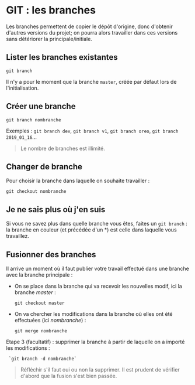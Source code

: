 <!-- HB, 23/10/2019 -->

# GIT : les branches 

Les branches permettent de copier le dépôt d'origine, donc d'obtenir d'autres versions du projet; on pourra alors travailler dans ces versions sans détériorer la principale/initiale.

## Lister les branches existantes

	git branch

Il n'y a pour le moment que la branche `master`, créée par défaut  lors de l'initialisation.

## Créer une branche 

	git branch nombranche

Exemples : `git branch dev`, `git branch v1`, `git branch oreo`, `git branch 2019_01_16`...

> Le nombre de branches est illimité.

## Changer de branche

Pour choisir la branche dans laquelle on souhaite travailler : 

	git checkout nombranche

## Je ne sais plus où j'en suis

Si vous ne savez plus dans quelle branche vous êtes, faites un `git branch` : la branche en couleur (et précédée d'un *) est celle dans laquelle vous travaillez.
 
## Fusionner des branches

Il arrive un moment où il faut publier votre travail effectué dans une branche avec la branche principale :

* On se place dans la branche qui va recevoir les nouvelles modif, ici la branche _master_ : 

	 `git checkout master`  

* On va chercher les modifications dans la branche où elles ont été effectuées (ici _nombranche_) :

	 `git merge nombranche`

Etape 3 (facultatif) : supprimer la branche à partir de laquelle on a importé les modifications : 

	 `git branch -d nombranche`

> Réfléchir s'il faut oui ou non la supprimer. Il est prudent de vérifier d'abord que la fusion s'est bien passée.  

 










 
 



